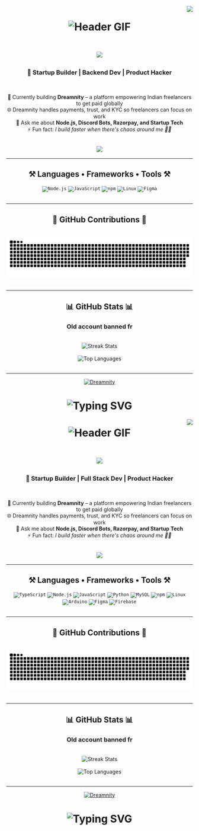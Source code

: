 <img align="right" src="https://img.shields.io/github/watchers/orbit-psd2/orbit-psd2?style=social" />

<h1 align="center">
  <img src="https://i.ibb.co/PGSJ6Rn/225813708-98b745f2-7d22-48cf-9150-083f1b00d6c9.gif" alt="Header GIF">
</h1>

<h1 align="center">
  <img src="https://readme-typing-svg.herokuapp.com/?font=Righteous&size=35&center=true&vCenter=true&width=500&height=70&duration=4000&lines=Hey+There!;+I'm+Venkatesh+aka+Orbit+PSD;+Welcome+to+My+World!" />
</h1>

<h3 align="center">🚀 Startup Builder | Backend Dev | Product Hacker</h3>

<br/>

<div align="center">
 
 🔭 Currently building **Dreamnity** – a platform empowering Indian freelancers to get paid globally  
 🌐 Dreamnity handles payments, trust, and KYC so freelancers can focus on work  
 💬 Ask me about **Node.js, Discord Bots, Razorpay, and Startup Tech**  
 ⚡ Fun fact: _I build faster when there's chaos around me 🧠💥_

</div>

<br/>

<div align="center"> 
  <a href="mailto:venkatesh@dreamnity.in">
    <img src="https://img.shields.io/badge/Gmail-333333?style=for-the-badge&logo=gmail&logoColor=red" />
  </a>
</div>

<hr/>

<h2 align="center">⚒️ Languages • Frameworks • Tools ⚒️</h2>

<div align="center">
	<code><img width="55" src="https://user-images.githubusercontent.com/25181517/183568594-85e280a7-0d7e-4d1a-9028-c8c2209e073c.png" title="Node.js" /></code>
	<code><img width="55" src="https://user-images.githubusercontent.com/25181517/117447155-6a868a00-af3d-11eb-9cfe-245df15c9f3f.png" title="JavaScript" /></code>
	<code><img width="55" src="https://user-images.githubusercontent.com/25181517/121401671-49102800-c959-11eb-9f6f-74d49a5e1774.png" title="npm" /></code>
	<code><img width="55" src="https://github.com/marwin1991/profile-technology-icons/assets/76662862/2481dc48-be6b-4ebb-9e8c-3b957efe69fa" title="Linux" /></code>
	<code><img width="55" src="https://user-images.githubusercontent.com/25181517/189715289-df3ee512-6eca-463f-a0f4-c10d94a06b2f.png" title="Figma" /></code>
</div>

<br/>
<hr/>

<div align="center">
  <h2>🐍 GitHub Contributions 🐍</h2>
  <br/>
  <img alt="snake eating my contributions" src="https://raw.githubusercontent.com/joencrypts/joencrypts/output/github-contribution-grid-snake.svg" />
  <br/><br/>
</div>

<hr/>

<h2 align="center">📊 GitHub Stats 📊</h2>
<h3 align="center">Old account banned fr</h3>
<br/>
<div align="center">
  <img width="390" src="https://streak-stats.vercel.app?user=orbit-psd2&theme=react&border_radius=10" alt="Streak Stats" />
  <br/><br/>
  <img width="325" src="https://github-readme-stats.vercel.app/api/top-langs/?username=orbit-psd2&hide=html&langs_count=8&layout=compact&theme=react&border_radius=10&size_weight=0.5&count_weight=0.5&exclude_repo=github-readme-stats" alt="Top Languages" />
</div>

<br/>
<hr/>

<div align="center">
  <a href="https://dreamnity.in" target="_blank">
    <img height="64" style="border:0;height:64px;" src="https://img.shields.io/badge/Visit-Dreamnity.in-orange?style=for-the-badge" alt="Dreamnity" />
  </a>
</div>

<h1>
  <div align="center">
    <img src="https://readme-typing-svg.herokuapp.com?font=Fira+Code&pause=1000&center=true&vCenter=true&random=false&width=435&lines=Hope+You+Enjoyed+Your+Stay!;Let’s+Build+India's+Next+Big+Startup!" alt="Typing SVG" />
  </div>
</h1>
<img align="right" src="https://img.shields.io/github/watchers/orbit-psd2/orbit-psd2?style=social" />

<h1 align="center">
  <img src="https://i.ibb.co/PGSJ6Rn/225813708-98b745f2-7d22-48cf-9150-083f1b00d6c9.gif" alt="Header GIF">
</h1>

<h1 align="center">
  <img src="https://readme-typing-svg.herokuapp.com/?font=Righteous&size=35&center=true&vCenter=true&width=500&height=70&duration=4000&lines=Hey+There!;+I'm+Venkatesh+aka+Orbit+PSD;+Welcome+to+My+World!" />
</h1>

<h3 align="center">🚀 Startup Builder | Full Stack Dev | Product Hacker</h3>

<br/>

<div align="center">
 
 🔭 Currently building **Dreamnity** – a platform empowering Indian freelancers to get paid globally  
 🌐 Dreamnity handles payments, trust, and KYC so freelancers can focus on work  
 💬 Ask me about **Node.js, Discord Bots, Razorpay, and Startup Tech**  
 ⚡ Fun fact: _I build faster when there's chaos around me 🧠💥_

</div>

<br/>

<div align="center"> 
  <a href="mailto:superdinmc@dreamnity.in">
    <img src="https://img.shields.io/badge/Gmail-333333?style=for-the-badge&logo=gmail&logoColor=red" />
  </a>
</div>

<hr/>

<h2 align="center">⚒️ Languages • Frameworks • Tools ⚒️</h2>

<div align="center">
	<code><img width="55" src="https://user-images.githubusercontent.com/25181517/183890598-19a0ac2d-e88a-4005-a8df-1ee36782fde1.png" title="TypeScript" /></code>
	<code><img width="55" src="https://user-images.githubusercontent.com/25181517/183568594-85e280a7-0d7e-4d1a-9028-c8c2209e073c.png" title="Node.js" /></code>
	<code><img width="55" src="https://user-images.githubusercontent.com/25181517/117447155-6a868a00-af3d-11eb-9cfe-245df15c9f3f.png" title="JavaScript" /></code>
	<code><img width="55" src="https://user-images.githubusercontent.com/25181517/183423507-c056a6f9-1ba8-4312-a350-19bcbc5a8697.png" title="Python" /></code>
	<code><img width="55" src="https://user-images.githubusercontent.com/25181517/183896128-ec99105a-ec1a-4d85-b08b-1aa1620b2046.png" title="MySQL" /></code>
	<code><img width="55" src="https://user-images.githubusercontent.com/25181517/121401671-49102800-c959-11eb-9f6f-74d49a5e1774.png" title="npm" /></code>
	<code><img width="55" src="https://github.com/marwin1991/profile-technology-icons/assets/76662862/2481dc48-be6b-4ebb-9e8c-3b957efe69fa" title="Linux" /></code>
	<code><img width="55" src="https://github.com/marwin1991/profile-technology-icons/assets/136815194/a57a85ba-e2dd-4036-85b6-7e1532391627" title="Arduino" /></code>
	<code><img width="55" src="https://user-images.githubusercontent.com/25181517/189715289-df3ee512-6eca-463f-a0f4-c10d94a06b2f.png" title="Figma" /></code>
	<code><img width="55" src="https://user-images.githubusercontent.com/25181517/189716855-2c69ca7a-5149-4647-936d-780610911353.png" title="Firebase" /></code>
</div>

<br/>
<hr/>

<div align="center">
  <h2>🐍 GitHub Contributions 🐍</h2>
  <br/>
  <img alt="snake eating my contributions" src="https://raw.githubusercontent.com/joencrypts/joencrypts/output/github-contribution-grid-snake.svg" />
  <br/><br/>
</div>

<hr/>

<h2 align="center">📊 GitHub Stats 📊</h2>
<h3 align="center">Old account banned fr</h3>
<br/>
<div align="center">
  <img width="390" src="https://streak-stats.vercel.app?user=orbit-psd2&theme=react&border_radius=10" alt="Streak Stats" />
  <br/><br/>
  <img width="325" src="https://github-readme-stats.vercel.app/api/top-langs/?username=orbit-psd2&hide=html&langs_count=8&layout=compact&theme=react&border_radius=10&size_weight=0.5&count_weight=0.5&exclude_repo=github-readme-stats" alt="Top Languages" />
</div>

<br/>
<hr/>

<div align="center">
  <a href="https://dreamnity.in" target="_blank">
    <img height="64" style="border:0;height:64px;" src="https://img.shields.io/badge/Visit-Dreamnity.in-orange?style=for-the-badge" alt="Dreamnity" />
  </a>
</div>

<h1>
  <div align="center">
    <img src="https://readme-typing-svg.herokuapp.com?font=Fira+Code&pause=1000&center=true&vCenter=true&random=false&width=435&lines=Hope+You+Enjoyed+Your+Stay!;Let’s+Build+India's+Next+Big+Startup!" alt="Typing SVG" />
  </div>
</h1>
